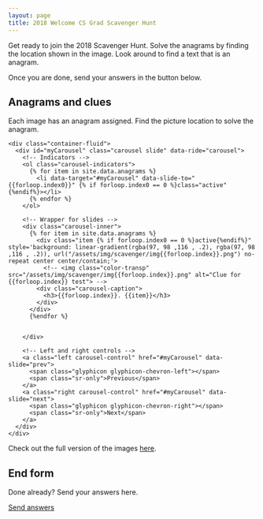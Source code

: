 ```yaml
---
layout: page
title: 2018 Welcome CS Grad Scavenger Hunt
---
```


<p class="lead">Get ready to join the 2018 Scavenger Hunt. Solve the anagrams by finding the location shown in the image. Look around to find a text that is an anagram.</p>

<p class="lead">Once you are done, send your answers in the button below.</p>



## Anagrams and clues

Each image has an anagram assigned. Find the picture location to solve the anagram. 

<section id="carousel" class="accent-section">

    <div class="container-fluid">
      <div id="myCarousel" class="carousel slide" data-ride="carousel">
        <!-- Indicators -->
        <ol class="carousel-indicators">
          {% for item in site.data.anagrams %}
            <li data-target="#myCarousel" data-slide-to="{{forloop.index0}}" {% if forloop.index0 == 0 %}class="active"{%endif%}></li>
          {% endfor %}
        </ol>
  
        <!-- Wrapper for slides -->
        <div class="carousel-inner">
          {% for item in site.data.anagrams %}
            <div class="item {% if forloop.index0 == 0 %}active{%endif%}" style='background: linear-gradient(rgba(97, 98 ,116 , .2), rgba(97, 98 ,116 , .2)), url("/assets/img/scavenger/img{{forloop.index}}.png") no-repeat center center/contain;'>
              <!-- <img class="color-transp" src="/assets/img/scavenger/img{{forloop.index}}.png" alt="Clue for {{forloop.index}} test"> -->
            <div class="carousel-caption">
              <h3>{{forloop.index}}. {{item}}</h3>
            </div>
          </div>
          {%endfor %}
  
          
        </div>
  
        <!-- Left and right controls -->
        <a class="left carousel-control" href="#myCarousel" data-slide="prev">
          <span class="glyphicon glyphicon-chevron-left"></span>
          <span class="sr-only">Previous</span>
        </a>
        <a class="right carousel-control" href="#myCarousel" data-slide="next">
          <span class="glyphicon glyphicon-chevron-right"></span>
          <span class="sr-only">Next</span>
        </a>
      </div>
    </div>
  </section>

Check out the full version of the images [here](https://www.dropbox.com/sh/5x7xcddt67m8xst/AABIBsLEt0_B1E1UX9bF2sM1a?dl=0).


## End form

Done already? Send your answers here.

<div class="row">
  <div class="col-md-5">
    <a class="btn btn-accent btn-block" href="https://docs.google.com/forms/d/e/1FAIpQLSfylJB-yEkgG4uSyBmMKF8G77HSkaKPsQnMx3iRgJ2elW75zw/viewform?usp=sf_link" target="_blank">
      Send answers
    </a>
  </div>
</div>